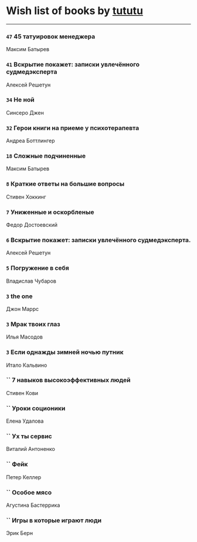 # Wish list of books by [tututu](http://vk.com/id135685382)
---

### `47` 45 татуировок менеджера
Максим Батырев

### `41` Вскрытие покажет: записки увлечённого судмедэксперта
Алексей Решетун

### `34` Не ной
Синсеро Джен

### `32` Герои книги на приеме у психотерапевта
Андреа Боттлингер

### `18` Сложные подчиненные
Максим Батырев

### `8` Краткие ответы на большие вопросы
Стивен Хоккинг

### `7` Униженные и оскорбленые
Федор Достоевский

### `6` Вскрытие покажет: записки увлечённого судмедэксперта.
Алексей Решетун

### `5` Погружение в себя
Владислав Чубаров

### `3` the one
Джон Маррс

### `3` Мрак твоих глаз
Илья Масодов

### `3` Если однажды зимней ночью путник
Итало Кальвино

### `` 7 навыков высокоэффективных людей
Стивен Кови

### `` Уроки соционики
Елена Удалова

### `` Ух ты сервис
Виталий Антоненко

### `` Фейк
Петер Келлер

### `` Особое мясо
Агустина Бастеррика

### `` Игры в которые играют люди
Эрик Берн

